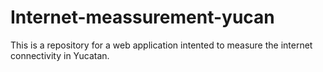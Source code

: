 # Internet-meassurement-yucan
This is a repository for a web application intented to measure the internet connectivity in Yucatan. 
